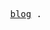 
<p align="center">
  <samp>
    <a href="https://jerrywu001.vercel.app/posts/other_full">blog</a> .
  </samp>
</p>
